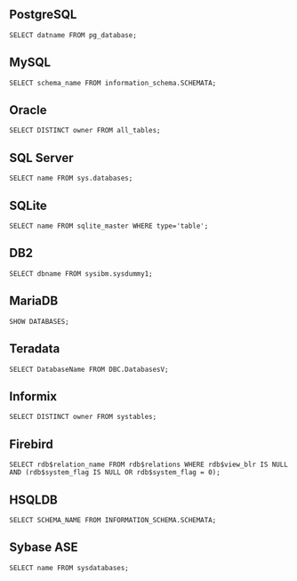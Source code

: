 


## PostgreSQL
```
SELECT datname FROM pg_database;
```

## MySQL
```
SELECT schema_name FROM information_schema.SCHEMATA;

```

## Oracle
```
SELECT DISTINCT owner FROM all_tables;
```

## SQL Server
```
SELECT name FROM sys.databases;
```

## SQLite
```
SELECT name FROM sqlite_master WHERE type='table';
```

## DB2
```
SELECT dbname FROM sysibm.sysdummy1;
```

## MariaDB
```
SHOW DATABASES;
```

## Teradata
```
SELECT DatabaseName FROM DBC.DatabasesV;
```

## Informix
```
SELECT DISTINCT owner FROM systables;
```

## Firebird
```
SELECT rdb$relation_name FROM rdb$relations WHERE rdb$view_blr IS NULL AND (rdb$system_flag IS NULL OR rdb$system_flag = 0);
```

## HSQLDB
```
SELECT SCHEMA_NAME FROM INFORMATION_SCHEMA.SCHEMATA;
```

## Sybase ASE
```
SELECT name FROM sysdatabases;
```
